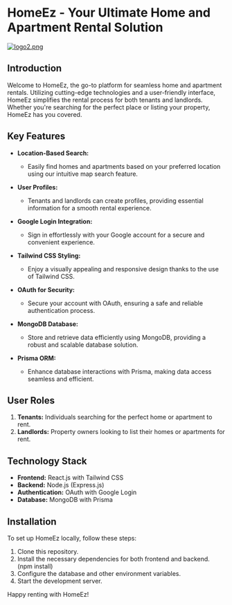 # HomeEz - Your Ultimate Home and Apartment Rental Solution

[![logo2.png](https://i.postimg.cc/x1ZXM1x9/logo2.png)](https://postimg.cc/BjxZG4fz)

## Introduction

Welcome to HomeEz, the go-to platform for seamless home and apartment rentals. Utilizing cutting-edge technologies and a user-friendly interface, HomeEz simplifies the rental process for both tenants and landlords. Whether you're searching for the perfect place or listing your property, HomeEz has you covered.

## Key Features

- **Location-Based Search:**
  - Easily find homes and apartments based on your preferred location using our intuitive map search feature.

- **User Profiles:**
  - Tenants and landlords can create profiles, providing essential information for a smooth rental experience.

- **Google Login Integration:**
  - Sign in effortlessly with your Google account for a secure and convenient experience.

- **Tailwind CSS Styling:**
  - Enjoy a visually appealing and responsive design thanks to the use of Tailwind CSS.

- **OAuth for Security:**
  - Secure your account with OAuth, ensuring a safe and reliable authentication process.

- **MongoDB Database:**
  - Store and retrieve data efficiently using MongoDB, providing a robust and scalable database solution.

- **Prisma ORM:**
  - Enhance database interactions with Prisma, making data access seamless and efficient.

## User Roles

1. **Tenants:** Individuals searching for the perfect home or apartment to rent.
2. **Landlords:** Property owners looking to list their homes or apartments for rent.

## Technology Stack

- **Frontend:** React.js with Tailwind CSS
- **Backend:** Node.js (Express.js)
- **Authentication:** OAuth with Google Login
- **Database:** MongoDB with Prisma

## Installation

To set up HomeEz locally, follow these steps:

1. Clone this repository.
2. Install the necessary dependencies for both frontend and backend. (npm install)
3. Configure the database and other environment variables.
4. Start the development server.

Happy renting with HomeEz!